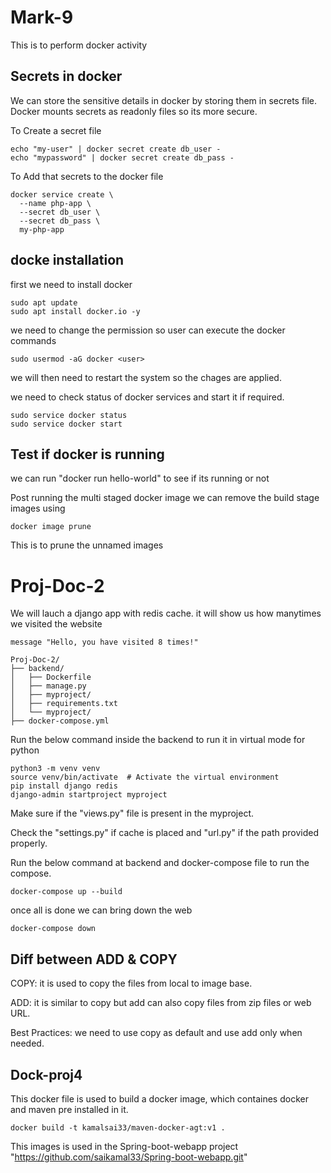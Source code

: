 # Mark-9
This is to perform docker activity
## Secrets in docker

We can store the sensitive details in docker by storing them in secrets file. Docker mounts secrets as readonly files so its more secure.

To Create a secret file
~~~
echo "my-user" | docker secret create db_user -
echo "mypassword" | docker secret create db_pass -
~~~
To Add that secrets to the docker file 
~~~
docker service create \
  --name php-app \
  --secret db_user \
  --secret db_pass \
  my-php-app
~~~

## docke installation

first we need to install docker 
~~~
sudo apt update
sudo apt install docker.io -y
~~~
we need to change the permission so user can execute the docker commands
~~~
sudo usermod -aG docker <user>
~~~

we will then need to restart the system so the chages are applied.

we need to check status of docker services and start it if required.

~~~
sudo service docker status 
sudo service docker start
~~~
## Test if docker is running

we can run "docker run hello-world" to see if its running or not

Post running the multi staged docker image we can remove the build stage images using 
~~~
docker image prune
~~~
This is to prune the unnamed images

# Proj-Doc-2
We will lauch a django app with redis cache. it will show us how manytimes we visited the website

~~~
message	"Hello, you have visited 8 times!"
~~~

~~~
Proj-Doc-2/
├── backend/
│   ├── Dockerfile
│   ├── manage.py
│   ├── myproject/
│   ├── requirements.txt
│   └── myproject/
├── docker-compose.yml

~~~

Run the below command inside the backend to run it in virtual mode for python

~~~
python3 -m venv venv
source venv/bin/activate  # Activate the virtual environment
pip install django redis
django-admin startproject myproject
~~~

Make sure if the "views.py" file is present in the myproject.

Check the "settings.py" if cache is placed and "url.py" if the path provided properly.

Run the below command at backend and docker-compose file to run the compose.

~~~
docker-compose up --build
~~~

once all is done we can bring down the web 

~~~
docker-compose down
~~~

## Diff between ADD & COPY

COPY: it is used to copy the files from local to image base.

ADD: it is similar to copy but add can also copy files from zip files or web URL.

Best Practices: we need to use copy as default and use add only when needed.

## Dock-proj4
This docker file is used to build a docker image, which containes docker and maven pre installed in it.
~~~
docker build -t kamalsai33/maven-docker-agt:v1 .
~~~
This images is used in the Spring-boot-webapp project "https://github.com/saikamal33/Spring-boot-webapp.git"
